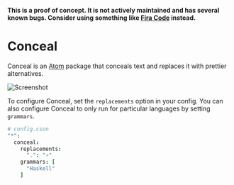 **This is a proof of concept. It is not actively maintained and has several known bugs. Consider using something like [Fira Code](https://github.com/tonsky/FiraCode) instead.**

# Conceal

Conceal is an [Atom][] package that conceals text and replaces it with prettier
alternatives.

![Screenshot][]

To configure Conceal, set the `replacements` option in your config. You can also
configure Conceal to only run for particular languages by setting `grammars`.

``` cson
# config.cson
"*":
  conceal:
    replacements:
      ".": "∘"
    grammars: [
      "Haskell"
    ]
```

[atom]: https://atom.io
[screenshot]: https://i.imgur.com/MxEX9hN.png
